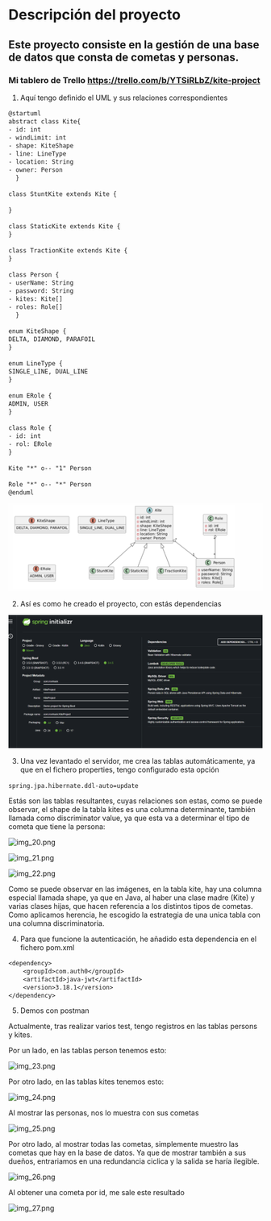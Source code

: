 # Descripción del proyecto

## Este proyecto consiste en la gestión de una base de datos que consta de cometas y personas.

### Mi tablero de Trello https://trello.com/b/YTSiRLbZ/kite-project

1. Aquí tengo definido el UML y sus relaciones correspondientes 

```
@startuml
abstract class Kite{
- id: int
- windLimit: int
- shape: KiteShape
- line: LineType
- location: String
- owner: Person
  }

class StuntKite extends Kite {

}

class StaticKite extends Kite {
}

class TractionKite extends Kite {
}

class Person {
- userName: String
- password: String
- kites: Kite[]
- roles: Role[]
  }

enum KiteShape {
DELTA, DIAMOND, PARAFOIL
}

enum LineType {
SINGLE_LINE, DUAL_LINE
}

enum ERole {
ADMIN, USER
}

class Role {
- id: int
- rol: ERole
}

Kite "*" o-- "1" Person

Role "*" o-- "*" Person
@enduml
```

![img_19.png](img_19.png)

2. Así es como he creado el proyecto, con estás dependencias

![img_1.png](img_1.png)

3. Una vez levantado el servidor, me crea las tablas automáticamente, ya que en el fichero properties, tengo configurado esta opción

```spring.jpa.hibernate.ddl-auto=update```

Estás son las tablas resultantes, cuyas relaciones son estas, como se puede observar, el shape de la tabla kites es una columna
determinante, también llamada como discriminator value, ya que esta va a determinar el tipo de cometa que tiene la persona:

![img_20.png](img_20.png)

![img_21.png](img_21.png)

![img_22.png](img_22.png)

Como se puede observar en las imágenes, en la tabla kite, hay una columna especial llamada shape, ya que en Java, al haber una clase
madre (Kite) y varias clases hijas, que hacen referencia a los distintos tipos de cometas. Como aplicamos herencia, he escogido la estrategia
de una unica tabla con una columna discriminatoria.

4. Para que funcione la autenticación, he añadido esta dependencia en el fichero pom.xml

```
<dependency>
	<groupId>com.auth0</groupId>
	<artifactId>java-jwt</artifactId>
	<version>3.18.1</version>
</dependency>
```

5. Demos con postman

Actualmente, tras realizar varios test, tengo registros en las tablas persons y kites.

Por un lado, en las tablas person tenemos esto:

![img_23.png](img_23.png)


Por otro lado, en las tablas kites tenemos esto:

![img_24.png](img_24.png)

Al mostrar las personas, nos lo muestra con sus cometas

![img_25.png](img_25.png)

Por otro lado, al mostrar todas las cometas, simplemente muestro las cometas que hay en la base de datos.
Ya que de mostrar también a sus dueños, entrariamos en una redundancia ciclica y la salida se haría ilegible.

![img_26.png](img_26.png)

Al obtener una cometa por id, me sale este resultado

![img_27.png](img_27.png)


